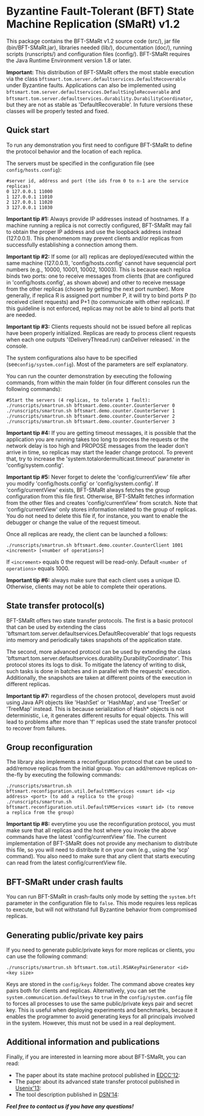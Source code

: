 # Byzantine Fault-Tolerant (BFT) State Machine Replication (SMaRt) v1.2

This package contains the BFT-SMaRt v1.2 source code (src/), jar file (bin/BFT-SMaRt.jar), libraries needed (lib/), documentation (doc/), running scripts (runscripts/) and configuration files (config/).
BFT-SMaRt requires the Java Runtime Environment version 1.8 or later.

**Important:** This distribution of BFT-SMaRt offers the most stable execution via the class `bftsmart.tom.server.defaultservices.DefaultRecoverable` under Byzantine faults. Applications can also be implemented using `bftsmart.tom.server.defaultservices.DefaultSingleRecoverable` and `bftsmart.tom.server.defaultservices.durability.DurabilityCoordinator`, but they are not as stable as 'DefaultRecoverable'. In future versions these classes will be properly tested and fixed.

## Quick start

To run any demonstration you first need to configure BFT-SMaRt to define the protocol behavior and the location of each replica.

The servers must be specified in the configuration file (see `config/hosts.config`):

```
#server id, address and port (the ids from 0 to n-1 are the service replicas) 
0 127.0.0.1 11000
1 127.0.0.1 11010
2 127.0.0.1 11020
3 127.0.0.1 11030
```

**Important tip #1:** Always provide IP addresses instead of hostnames. If a machine running a replica is not correctly configured, BFT-SMaRt may fail to obtain the proper IP address and use the loopback address instead (127.0.0.1). This phenomenom may prevent clients and/or replicas from successfully establishing a connection among them.

**Important tip #2:** If some (or all) replicas are deployed/executed within the same machine (127.0.0.1), 'config/hosts.config' cannot have sequencial port numbers (e.g., 10000, 10001, 10002, 10003). This is because each replica binds two ports: one to receive messages from clients (that are configured in 'config/hosts.config', as shown above) and other to receive message from the other replicas (chosen by getting the next port number). More generally, if replica R is assigned port number P, it will try to bind ports P (to received client requests) and P+1 (to communicate with other replicas). If this guideline is not enforced, replicas may not be able to bind all ports that are needed.

**Important tip #3:** Clients requests should not be issued before all replicas have been properly initialized. Replicas are ready to process client requests when each one outputs '(DeliveryThread.run) canDeliver released.' in the console.

The system configurations also have to be specified (see`config/system.config`). Most of the parameters are self explanatory.

You can run the counter demonstration by executing the following commands, from within the main folder (in four different consoles run the following commands):

```
#Start the servers (4 replicas, to tolerate 1 fault):
./runscripts/smartrun.sh bftsmart.demo.counter.CounterServer 0
./runscripts/smartrun.sh bftsmart.demo.counter.CounterServer 1
./runscripts/smartrun.sh bftsmart.demo.counter.CounterServer 2
./runscripts/smartrun.sh bftsmart.demo.counter.CounterServer 3
```

**Important tip #4:** If you are getting timeout messages, it is possible that the application you are running takes too long to process the requests or the network delay is too high and PROPOSE messages from the leader don't arrive in time, so replicas may start the leader change protocol. To prevent that, try to increase the 'system.totalordermulticast.timeout' parameter in 'config/system.config'.

**Important tip #5:** Never forget to delete the 'config/currentView' file after you modify 'config/hosts.config' or 'config/system.config'. If 'config/currentView' exists, BFT-SMaRt always fetches the group configuration from this file first. Otherwise, BFT-SMaRt fetches information from the other files and creates 'config/currentView' from scratch. Note that 'config/currentView' only stores information related to the group of replicas. You do not need to delete this file if, for instance, you want to enable the debugger or change the value of the request timeout.

Once all replicas are ready, the client can be launched a follows:

```
./runscripts/smartrun.sh bftsmart.demo.counter.CounterClient 1001 <increment> [<number of operations>]
```

If `<increment>` equals 0 the request will be read-only. Default `<number of operations>` equals 1000.

**Important tip #6:** always make sure that each client uses a unique ID. Otherwise, clients may not be able to complete their operations.
  
## State transfer protocol(s)

BFT-SMaRt offers two state transfer protocols. The first is a basic protocol that can be used by extending the class 'bftsmart.tom.server.defaultservices.DefaultRecoverable' that logs requests into memory and periodically takes snapshots of the application state.

The second, more advanced protocol can be used by extending the class 'bftsmart.tom.server.defaultservices.durability.DurabilityCoordinator'. This protocol stores its logs to disk. To mitigate the latency of writing to disk, such tasks is done in batches and in parallel with the requests' execution. Additionally, the snapshots are taken at different points of the execution in different replicas.

**Important tip #7:** regardless of the chosen protocol, developers must avoid using Java API objects like 'HashSet' or 'HashMap', and use 'TreeSet' or 'TreeMap' instead. This is because serialization of Hash* objects is not deterministic, i.e, it generates different results for equal objects. This will lead to problems after more than 'f' replicas used the state transfer protocol to recover from failures.

## Group reconfiguration

The library also implements a reconfiguration protocol that can be used to add/remove replicas from the initial group. You can add/remove replicas on-the-fly by executing the following commands:

```
./runscripts/smartrun.sh bftsmart.reconfiguration.util.DefaultVMServices <smart id> <ip address> <port> (to add a replica to the group)
./runscripts/smartrun.sh bftsmart.reconfiguration.util.DefaultVMServices <smart id> (to remove a replica from the group)
```

**Important tip #8:** everytime you use the reconfiguration protocol, you must make sure that all replicas and the host where you invoke the above commands have the latest 'config/currentView' file. The current implementation of BFT-SMaRt does not provide any mechanism to distribute this file, so you will need to distribute it on your own (e.g., using the 'scp' command). You also need to make sure that any client that starts executing can read from the latest config/currentView file.

## BFT-SMaRt under crash faults

You can run BFT-SMaRt in crash-faults only mode by setting the `system.bft` parameter in the configuration file to `false`. This mode requires less replicas to execute, but will not withstand full Byzantine behavior from compromised replicas.

## Generating public/private key pairs

If you need to generate public/private keys for more replicas or clients, you can use the following command:

```
./runscripts/smartrun.sh bftsmart.tom.util.RSAKeyPairGenerator <id> <key size>
```

Keys are stored in the `config/keys` folder. The command above creates key pairs both for clients and replicas. Alternatively, you can set the `system.communication.defaultkeys` to `true` in the `config/system.config` file to forces all processes to use the same public/private keys pair and secret key. This is useful when deploying experiments and benchmarks, because it enables the programmer to avoid generating keys for all principals involved in the system. However, this must not be used in a real deployment.

## Additional information and publications

Finally, if you are interested in learning more about BFT-SMaRt, you can read:

- The paper about its state machine protocol published in [EDCC'12](http://www.di.fc.ul.pt/~bessani/publications/edcc12-modsmart.pdf):
- The paper about its advanced state transfer protocol published in [Usenix'13](http://www.di.fc.ul.pt/~bessani/publications/usenix13-dsmr.pdf):
- The tool description published in [DSN'14](http://www.di.fc.ul.pt/~bessani/publications/dsn14-bftsmart.pdf):

***Feel free to contact us if you have any questions!***
